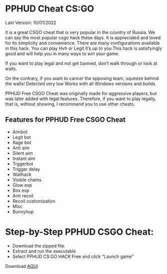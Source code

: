 # PPHUD Cheat CS:GO

Last Version: 10/01/2022


It is a great CSGO cheat that is very popular in the country of Russia. We can say the most popular csgo hack these days. It is appreciated and loved for its simplicity and convenience. There are many configurations available in this hack. You can play Hvh or Legit it’s up to you.This hack is satisfyingly good and will help you in many ways to win your game.

If you want to play legal and not get banned, don’t walk through or look at walls.

On the contrary, if you want to cancer the opposing team, squeeze behind the walls! Detected very low Works with all Windows versions and builds.

PPHUD Free CSGO Cheat was originally made for aggressive players, but was later added with legal features. Therefore, if you want to play legally, that is, without showing, I recommend you to use other cheats.

## Features for PPHUD Free CSGO Cheat

* Aimbot
* Legit bot
* Rage bot
* Anti aim
* Silent aim
* Instant aim
* Trggerbot
* Trigger delay
* Wallhack
* Visible chams
* Glow esp
* Box esp
* Anti recoil
* Recoil customization
* Misc
* Bunnyhop


# Step-by-Step PPHUD CSGO Cheat:

* Download the zipped file.
* Extract and run the executable
* Select PPHUD CS:GO HACK Free and click “Launch game”


Download [AQUI](https://mega.nz/file/ue4ykBpA#-hxhRlunFqM0kJ7Dc8HfacdUdUmZfyuQaiORUQMLlfc)
